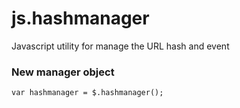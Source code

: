 js.hashmanager
==============

Javascript utility for manage the URL hash and event

### New manager object

```
var hashmanager = $.hashmanager();
```
